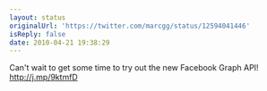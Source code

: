 ```yaml
---
layout: status
originalUrl: 'https://twitter.com/marcgg/status/12594041446'
isReply: false
date: 2010-04-21 19:38:29
---
```


Can't wait to get some time to try out the new Facebook Graph API! http://j.mp/9ktmfD
